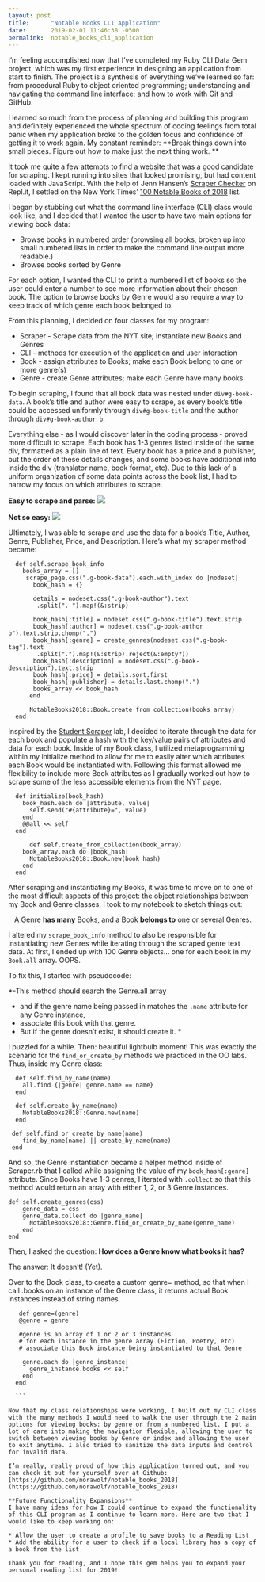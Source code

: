 ```yaml
---
layout: post
title:      "Notable Books CLI Application"
date:       2019-02-01 11:46:38 -0500
permalink:  notable_books_cli_application
---
```



I’m feeling accomplished now that I’ve completed my Ruby CLI Data Gem project, which was my first experience in designing an application from start to finish. The project is a synthesis of everything we’ve learned so far: from procedural Ruby to object oriented programming; understanding and navigating the command line interface; and how to work with Git and GitHub. 

I learned so much from the process of planning and building this program and definitely experienced the whole spectrum of coding feelings from total panic when my application broke to the golden focus and confidence of getting it to work again. My constant reminder: **Break things down into small pieces. Figure out how to make just the next thing work. **

It took me quite a few attempts to find a website that was a good candidate for scraping. I kept running into sites that looked promising, but had content loaded with JavaScript. With the help of Jenn Hansen’s [Scraper Checker](https://repl.it/@jenn_leigh_hansen/ScraperChecker?language=ruby) on Repl.it, I settled on the New York Times’ [100 Notable Books of 2018](https://www.nytimes.com/interactive/2018/11/19/books/review/100-notable-books.html) list. 

I began by stubbing out what the command line interface (CLI) class would look like, and I decided that I wanted the user to have two main options for viewing book data:

* Browse books in numbered order (browsing all books, broken up into small numbered lists in order to make the command line output more readable.)
* Browse books sorted by Genre

For each option, I wanted the CLI to print a numbered list of books so the user could enter a number to see more information about their chosen book. The option to browse books by Genre would also require a way to keep track of which genre each book belonged to. 

From this planning, I decided on four classes for my program: 

* Scraper - Scrape data from the NYT site; instantiate new Books and Genres
* CLI - methods for execution of the application and user interaction
* Book - assign attributes to Books; make each Book belong to one or more genre(s)
* Genre - create Genre attributes; make each Genre have many books

To begin scraping, I found that all book data was nested under `div#g-book-data`. A book’s title and author were easy to scrape, as every book’s title could be accessed uniformly through `div#g-book-title` and the author through `div#g-book-author b`.

Everything else - as I would discover later in the coding process -  proved more difficult to scrape. Each book has 1-3 genres listed inside of the same div, formatted as a plain line of text. Every book has a price and a publisher, but the order of these details changes, and some books have additional info inside the div (translator name, book format, etc). Due to this lack of a uniform organization of some data points across the book list, I had to narrow my focus on which attributes to scrape. 

**Easy to scrape and parse:**
![](https://drive.google.com/uc?export=view&id=1g73trR_KnHR0dTRKKjADExfUxUqGTYjS)


**Not so easy:**
![](https://drive.google.com/uc?export=view&id=15W2IQH8IWOpI9VLCUZ5_TPCua18_NIt0)

Ultimately, I was able to scrape and use the data for a book’s Title, Author, Genre, Publisher, Price, and Description. Here’s what my scraper method became: 

```
  def self.scrape_book_info
    books_array = []
     scrape_page.css(".g-book-data").each.with_index do |nodeset|
       book_hash = {}

       details = nodeset.css(".g-book-author").text
        .split(". ").map!(&:strip)
        
       book_hash[:title] = nodeset.css(".g-book-title").text.strip
       book_hash[:author] = nodeset.css(".g-book-author b").text.strip.chomp(".")
       book_hash[:genre] = create_genres(nodeset.css(".g-book-tag").text
        .split(".").map!(&:strip).reject(&:empty?))
       book_hash[:description] = nodeset.css(".g-book-description").text.strip
       book_hash[:price] = details.sort.first
       book_hash[:publisher] = details.last.chomp(".")
       books_array << book_hash
      end

      NotableBooks2018::Book.create_from_collection(books_array)
  end
```

Inspired by the [Student Scraper](https://github.com/norawolf/oo-student-scraper-online-web-pt-112618) lab, I decided to iterate through the data for each book and populate a hash with the key/value pairs of attributes and data for each book. Inside of my Book class, I utilized metaprogramming within my initialize method to allow for me to easily alter which attributes each Book would be instantiated with. Following this format allowed me flexibility to include more Book attributes as I gradually worked out how to scrape some of the less accessible elements from the NYT page. 

```
  def initialize(book_hash)
    book_hash.each do |attribute, value|
      self.send("#{attribute}=", value)
    end
    @@all << self
  end
	
	  def self.create_from_collection(book_array)
    book_array.each do |book_hash|
      NotableBooks2018::Book.new(book_hash)
    end
  end
```

After scraping and instantiating my Books, it was time to move on to one of the most difficult aspects of this project: the object relationships between my Book and Genre classes. I took to my notebook to sketch things out:

<center>A Genre <b>has many</b> Books, and a Book <b>belongs to</b> one or several Genres.</center>

I altered my `scrape_book_info` method to also be responsible for instantiating new Genres while iterating through the scraped genre text data. At first, I ended up with 100 Genre objects... one for each book in my `Book.all` array. OOPS.

To fix this, I started with pseudocode:

*-This method should search the Genre.all array 
- and if the genre name being passed in matches the `.name` attribute for any Genre instance, 
- associate this book with that genre. 
- But if the genre doesn’t exist, it should create it. *

I puzzled for a while. Then: beautiful lightbulb moment! This was exactly the scenario for the `find_or_create_by` methods we practiced in the OO labs. Thus, inside my Genre class:

```
  def self.find_by_name(name)
    all.find {|genre| genre.name == name}
  end

  def self.create_by_name(name)
    NotableBooks2018::Genre.new(name)
  end
	
 def self.find_or_create_by_name(name)
    find_by_name(name) || create_by_name(name)
 end
```

And so, the Genre instantiation became a helper method inside of Scraper.rb that I called while assigning the value of my `book_hash[:genre]` attribute. Since Books have 1-3 genres, I iterated with `.collect` so that this method would return an array with either 1, 2, or 3 Genre instances.

```
def self.create_genres(css)
    genre_data = css
    genre_data.collect do |genre_name|
      NotableBooks2018::Genre.find_or_create_by_name(genre_name)
    end
end
```

Then, I asked the question: <b>How does a Genre know what books it has?</b>

The answer: It doesn’t! (Yet).

Over to the Book class, to create a custom genre= method, so that when I call .books on an instance of the Genre class, it returns actual Book instances instead of string names. 

  ```
	 def genre=(genre)
     @genre = genre
		
     #genre is an array of 1 or 2 or 3 instances
     # for each instance in the genre array (Fiction, Poetry, etc)
     # associate this Book instance being instantiated to that Genre
		
      genre.each do |genre_instance|
        genre_instance.books << self
      end
	end

	```

Now that my class relationships were working, I built out my CLI class with the many methods I would need to walk the user through the 2 main options for viewing books: by genre or from a numbered list. I put a lot of care into making the navigation flexible, allowing the user to switch between viewing books by Genre or index and allowing the user to exit anytime. I also tried to sanitize the data inputs and control for invalid data. 

I’m really, really proud of how this application turned out, and you can check it out for yourself over at Github: [https://github.com/norawolf/notable_books_2018](https://github.com/norawolf/notable_books_2018)

**Future Functionality Expansions**
I have many ideas for how I could continue to expand the functionality of this CLI program as I continue to learn more. Here are two that I would like to keep working on:

* Allow the user to create a profile to save books to a Reading List
* Add the ability for a user to check if a local library has a copy of a book from the list 

Thank you for reading, and I hope this gem helps you to expand your personal reading list for 2019!









